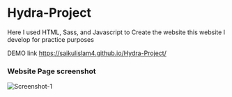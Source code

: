 # Hydra-Project
Here I used HTML, Sass, and Javascript to Create the website 
this website I develop for practice purposes 

DEMO link https://saikulislam4.github.io/Hydra-Project/ 

### Website Page screenshot 
<img src="https://i.ibb.co/1vbjvv9/Screenshot-1.jpg" alt="Screenshot-1" border="0">
